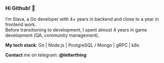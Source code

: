 ### Hi Github! 👋

I’m Slava, a Go developer with 4+ years in backend and close to a year in frontend work.  
Before transitioning to development, I spent almost 4 years in game development (QA, community management).

**My tech stack**: Go | Node.js | PostgreSQL / Mongo | gRPC | k8s

**Contact** me on telegram: **@letterthing**  
